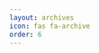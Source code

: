 ```yaml
---
layout: archives
icon: fas fa-archive
order: 6
---
```


<!-- https://aksakalli.github.io/jekyll-doc-theme/docs/font-awesome/ -->
